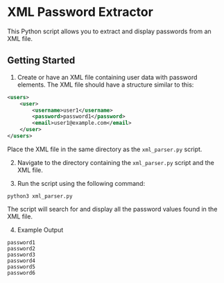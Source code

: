 # XML Password Extractor

This Python script allows you to extract and display passwords from an XML file.

## Getting Started

1.  Create or have an XML file containing user data with password elements. The XML file should have a structure similar to this:

```xml
<users>
    <user>
        <username>user1</username>
        <password>password1</password>
        <email>user1@example.com</email>
    </user>
</users>
```

Place the XML file in the same directory as the `xml_parser.py` script.

2. Navigate to the directory containing the `xml_parser.py` script and the XML file.

3. Run the script using the following command:

```
python3 xml_parser.py
```
The script will search for and display all the password values found in the XML file.

4. Example Output
```
password1
password2
password3
password4
password5
password6
```